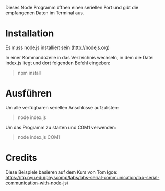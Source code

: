 Dieses Node Programm öffnen einen seriellen Port und gibt die empfangenen Daten im Terminal aus.

# Installation

Es muss node.js installiert sein (http://nodejs.org)

In einer Kommandozeile in das Verzeichnis wechseln, in dem die Datei index.js liegt und dort folgenden Befehl eingeben:

> npm install


# Ausführen

Um alle verfügbaren seriellen Anschlüsse aufzulisten:

> node index.js

Um das Programm zu starten und COM1 verwenden:

> node index.js COM1

# Credits

Diese Beispiele basieren auf dem Kurs von Tom Igoe:
https://itp.nyu.edu/physcomp/labs/labs-serial-communication/lab-serial-communication-with-node-js/